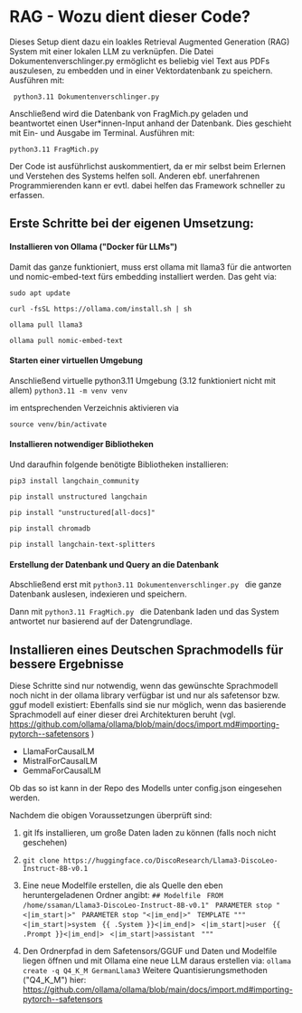 # RAG - Wozu dient dieser Code?
Dieses Setup dient dazu ein loakles Retrieval Augmented Generation (RAG) System mit einer lokalen LLM zu verknüpfen. Die Datei Dokumentenverschlinger.py ermöglicht es beliebig viel Text aus PDFs auszulesen, zu embedden und in einer Vektordatenbank zu speichern. Ausführen mit:

``` python3.11 Dokumentenverschlinger.py```

Anschließend wird die Datenbank von FragMich.py geladen und beantwortet einen User*innen-Input anhand der Datenbank. Dies geschieht mit Ein- und Ausgabe im Terminal. Ausführen mit:

``` python3.11 FragMich.py ``` 

Der Code ist ausführlichst auskommentiert, da er mir selbst beim Erlernen und Verstehen des Systems helfen soll. Anderen ebf. unerfahrenen Programmierenden kann er evtl. dabei helfen das Framework schneller zu erfassen.


## Erste Schritte bei der eigenen Umsetzung:
#### Installieren von Ollama ("Docker für LLMs")
Damit das ganze funktioniert, muss erst ollama mit llama3 für die antworten und nomic-embed-text fürs embedding installiert werden. Das geht via:

```sudo apt update```

```curl -fsSL https://ollama.com/install.sh | sh```

```ollama pull llama3```

```ollama pull nomic-embed-text```

#### Starten einer virtuellen Umgebung
Anschließend virtuelle python3.11 Umgebung (3.12 funktioniert nicht mit allem)
```python3.11 -m venv venv```

im entsprechenden Verzeichnis aktivieren via

```source venv/bin/activate```

#### Installieren notwendiger Bibliotheken
Und daraufhin folgende benötigte Bibliotheken installieren:

```pip3 install langchain_community```

```pip install unstructured langchain```

```pip install "unstructured[all-docs]"```

```pip install chromadb```

```pip install langchain-text-splitters```

#### Erstellung der Datenbank und Query an die Datenbank
Abschließend erst mit 
```python3.11 Dokumentenverschlinger.py ```
die ganze Datenbank auslesen, indexieren und speichern. 

Dann mit
```python3.11 FragMich.py ```
die Datenbank laden und das System antwortet nur basierend auf der Datengrundlage.



## Installieren eines Deutschen Sprachmodells für bessere Ergebnisse 

Diese Schritte sind nur notwendig, wenn das gewünschte Sprachmodell noch nicht in
der ollama library verfügbar ist und nur als safetensor bzw. gguf modell existiert:
Ebenfalls sind sie nur möglich, wenn das basierende Sprachmodell auf einer dieser drei
Architekturen beruht (vgl. https://github.com/ollama/ollama/blob/main/docs/import.md#importing-pytorch--safetensors )
- LlamaForCausalLM
- MistralForCausalLM
- GemmaForCausalLM 

Ob das so ist kann in der Repo des Modells unter config.json eingesehen werden. 

Nachdem die obigen Voraussetzungen überprüft sind:
1. git lfs installieren, um große Daten laden zu können (falls noch nicht geschehen)
2. ```git clone https://huggingface.co/DiscoResearch/Llama3-DiscoLeo-Instruct-8B-v0.1```

4. Eine neue Modelfile erstellen, die als Quelle den eben heruntergeladenen Ordner angibt:
``` ## Modelfile ``` 
``` FROM /home/ssaman/Llama3-DiscoLeo-Instruct-8B-v0.1"``` 
``` PARAMETER stop "<|im_start|>"``` 
``` PARAMETER stop "<|im_end|>"``` 
``` TEMPLATE """``` 
``` <|im_start|>system``` 
``` {{ .System }}<|im_end|>``` 
``` <|im_start|>user``` 
``` {{ .Prompt }}<|im_end|>``` 
``` <|im_start|>assistant``` 
``` """``` 

5. Den Ordnerpfad in dem Safetensors/GGUF und Daten und Modelfile liegen öffnen und mit Ollama eine neue LLM daraus erstellen via:
```ollama create -q Q4_K_M GermanLlama3```
Weitere Quantisierungsmethoden ("Q4_K_M") hier: https://github.com/ollama/ollama/blob/main/docs/import.md#importing-pytorch--safetensors 
